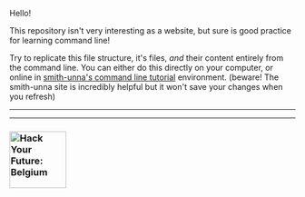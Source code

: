 Hello!

This repository isn't very interesting as a website, but sure is good practice for learning command line!

Try to replicate this file structure, it's files, _and_ their content entirely from the command line.  You can either do this directly on your computer, or online in [smith-unna's command line tutorial](http://rik.smith-unna.com/command_line_bootcamp/?id=o220tgni8i) environment. (beware! The smith-unna site is incredibly helpful but it won't save your changes when you refresh)

---
---
### <a href="https://hackyourfuture.be" target="_blank"><img src="https://user-images.githubusercontent.com/18554853/63941625-4c7c3d00-ca6c-11e9-9a76-8d5e3632fe70.jpg" width="100" height="100" alt="Hack Your Future: Belgium"></img></a>
